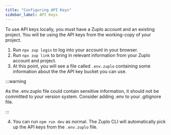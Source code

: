 ```yaml
---
title: "Configuring API Keys"
sidebar_label: API Keys
---
```


To use API keys locally, you must have a Zuplo account and an existing project.
You will be using the API keys from the working-copy of your project.

1. Run `npx zup login` to log into your account in your browser.
2. Run `npx zup link` to bring in relevant information from your Zuplo account
   and project.
3. At this point, you will see a file called `.env.zuplo` containing some
   information about the the API key bucket you can use.

:::warning

As the .env.zuplo file could contain sensitive information, it should not be
committed to your version system. Consider adding .env to your .gitignore file.

:::

4. You can run `npm run dev` as normal. The Zuplo CLI will automatically pick up
   the API keys from the `.env.zuplo` file.

